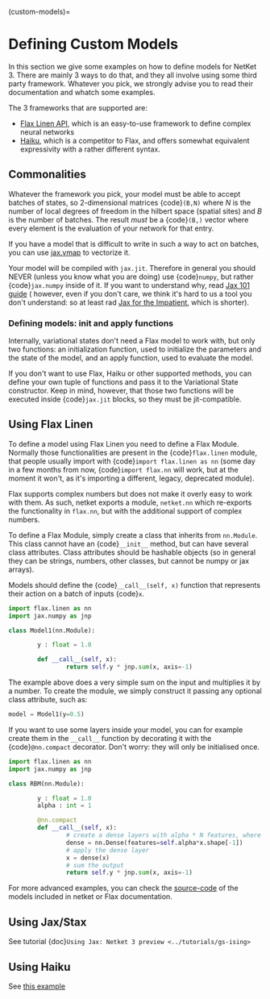 (custom-models)=

# Defining Custom Models

In this section we give some examples on how to define models for NetKet 3.
There are mainly 3 ways to do that, and they all involve using some third party
framework.
Whatever you pick, we strongly advise you to read their documentation and whatch
some examples.

The 3 frameworks that are supported are:

- [Flax Linen API](https://flax.readthedocs.io/en/latest/examples.html), which is an easy-to-use framework to define complex neural networks
- [Haiku](https://github.com/deepmind/dm-haiku), which is a competitor to Flax, and offers somewhat equivalent expressivity with a rather different syntax.

## Commonalities

Whatever the framework you pick, your model must be able to accept batches of states, so 2-dimensional matrices {code}`(B,N)` where $N$ is the number of local degrees of freedom in the hilbert space (spatial sites) and $B$ is the number of batches.
The result *must* be a {code}`(B,)` vector  where every element is the evaluation of your network for that entry.

If you have a model that is difficult to write in such a way to act on batches, you can use [jax.vmap](https://jax.readthedocs.io/en/latest/jax.html#jax.vmap) to vectorize it.

Your model will be compiled with `jax.jit`. Therefore in general you should NEVER (unless you know what you are doing) use {code}`numpy`, but rather {code}`jax.numpy` inside of it.
If you want to understand why, read [Jax 101 guide](https://jax.readthedocs.io/en/latest/jax-101/index.html) ( however, even if you don't care, we think it's hard to us a tool you don't understand: so at least rad [Jax for the Impatient](https://flax.readthedocs.io/en/latest/notebooks/jax_for_the_impatient.html), which is shorter).

### Defining models: init and apply functions

Internally, variational states don't need a Flax model to work with, but only two functions: an initialization
function, used to initialize the parameters and the state of the model, and an apply function, used to evaluate
the model.

If you don't want to use Flax, Haiku or other supported methods, you can define your own tuple of functions and
pass it to the Variational State constructor. Keep in mind, however, that those two functions will be executed
inside {code}`jax.jit` blocks, so they must be jit-compatible.

## Using Flax Linen

To define a model using Flax Linen you need to define a Flax Module. Normally those functionalities are present
in the {code}`flax.linen` module, that people usually import with {code}`import flax.linen as nn` (some day in
a few months from now, {code}`import flax.nn` will work, but at the moment it won't, as it's importing a different,
legacy, deprecated module).

Flax supports complex numbers but does not make it overly easy to work with them.
As such, netket exports a module, `netket.nn` which re-exports the functionality in `flax.nn`, but
with the additional support of complex numbers.

To define a Flax Module, simply create a class that inherits from `nn.Module`.
This class cannot have an {code}`__init__` method, but can have several class attributes.
Class attributes should be hashable objects (so in general they can be strings, numbers, other classes, but cannot
be numpy or jax arrays).

Models should define the {code}`__call__(self, x)` function that represents their action on a batch of inputs {code}`x`.

```python
import flax.linen as nn
import jax.numpy as jnp

class Model1(nn.Module):

        y : float = 1.0

        def __call__(self, x):
                return self.y * jnp.sum(x, axis=-1)
```

The example above does a very simple sum on the input and multiplies it by a number. To create the module, we simply construct it
passing any optional class attribute, such as:

```python
model = Model1(y=0.5)
```

If you want to use some layers inside your model, you can for example create them in the `__call__` function by decorating it with
the {code}`@nn.compact` decorator. Don't worry: they will only be initialised once.

```python
import flax.linen as nn
import jax.numpy as jnp

class RBM(nn.Module):

        y : float = 1.0
        alpha : int = 1

        @nn.compact
        def __call__(self, x):
                # create a dense layers with alpha * N features, where N is the size of the system
                dense = nn.Dense(features=self.alpha*x.shape[-1])
                # apply the dense layer
                x = dense(x)
                # sum the output
                return self.y * jnp.sum(x, axis=-1)
```

For more advanced examples, you can check the [source-code](https://github.com/netket/netket/tree/master/netket/models)
of the models included in netket or Flax documentation.

## Using Jax/Stax

See tutorial {doc}`Using Jax: Netket 3 preview <../tutorials/gs-ising>`

## Using Haiku

See [this example](https://github.com/netket/netket/blob/master/Examples/Ising1d/ising1d_hk.py)
